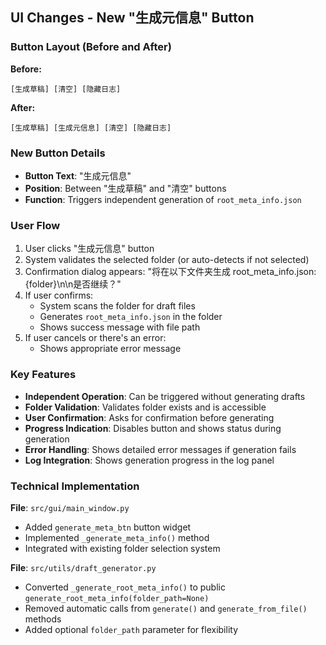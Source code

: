 ## UI Changes - New "生成元信息" Button

### Button Layout (Before and After)

**Before:**
```
[生成草稿] [清空] [隐藏日志]
```

**After:**
```
[生成草稿] [生成元信息] [清空] [隐藏日志]
```

### New Button Details

- **Button Text**: "生成元信息"
- **Position**: Between "生成草稿" and "清空" buttons
- **Function**: Triggers independent generation of `root_meta_info.json`

### User Flow

1. User clicks "生成元信息" button
2. System validates the selected folder (or auto-detects if not selected)
3. Confirmation dialog appears: "将在以下文件夹生成 root_meta_info.json: {folder}\n\n是否继续？"
4. If user confirms:
   - System scans the folder for draft files
   - Generates `root_meta_info.json` in the folder
   - Shows success message with file path
5. If user cancels or there's an error:
   - Shows appropriate error message

### Key Features

- **Independent Operation**: Can be triggered without generating drafts
- **Folder Validation**: Validates folder exists and is accessible
- **User Confirmation**: Asks for confirmation before generating
- **Progress Indication**: Disables button and shows status during generation
- **Error Handling**: Shows detailed error messages if generation fails
- **Log Integration**: Shows generation progress in the log panel

### Technical Implementation

**File**: `src/gui/main_window.py`
- Added `generate_meta_btn` button widget
- Implemented `_generate_meta_info()` method
- Integrated with existing folder selection system

**File**: `src/utils/draft_generator.py`
- Converted `_generate_root_meta_info()` to public `generate_root_meta_info(folder_path=None)`
- Removed automatic calls from `generate()` and `generate_from_file()` methods
- Added optional `folder_path` parameter for flexibility

